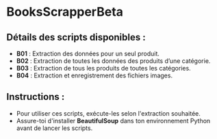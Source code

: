 # BooksScrapperBeta

## Détails des scripts disponibles :

- **B01** : Extraction des données pour un seul produit.
- **B02** : Extraction de toutes les données des produits d’une catégorie.
- **B03** : Extraction de tous les produits de toutes les catégories.
- **B04** : Extraction et enregistrement des fichiers images.

## Instructions :

- Pour utiliser ces scripts, exécute-les selon l'extraction souhaitée.
- Assure-toi d'installer **BeautifulSoup** dans ton environnement Python avant de lancer les scripts.
